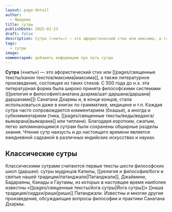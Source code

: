 ```yaml
---
layout: page-detail
author:
  - Яшодеви
title: сутры
publishDate: 2025-01-23
draft: false
description: Сутра («нить») — это афористический стих или максима, а также литературное произведение, состоящее из таких стихов.
tags:
  - сутры
image: 
комментарий: добавить информацию про путь сутры
---
```

**Сутра** («нить») — это афористический стих или [[pages/священные тексты/канон текстов/максима|максима]], а также литературное произведение, состоящее из таких стихов. С 500 года до н.э. эта литературная форма была широко принята философскими системами ([[религия и философия/санатана дхарма/шат-даршана/даршана|даршанами]]) Санатана Дхармы и, в конце концов, стала использоваться даже в книгах по грамматике, медицине и т.п. Каждая сутра часто сопровождается комментарием (бхашья), а иногда и субкомментарием (тика, [[pages/священные тексты/веды/веданга/вьякарана|вьякарана]] или типпани). Благодаря коротким, сжатым, легко запоминающимся сутрам были сохранены обширные разделы знания. Чтение сутр наизусть и до настоящего времени является ежедневной садханой в различных индийских искусствах и науках.

## Классические сутры
Классическими сутрами считаются первые тексты шести философских школ (даршан): сутры мудрецов Капилы, [[религия и философия/боги и святые нашей традиции/патанджали|Патанджали]], Джаймини, Бадараяны, Канады и Гаутамы, из которых в настоящее время наиболее известны «[[pages/священные тексты/йога сутры|Йога сутры]]» [[наша традиция/сиддхи/риши|риши]] Патанджали. Известны и многие другие произведения, обсуждающие вопросы философии и практики Санатана Дхармы.
